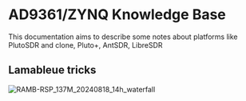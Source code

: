 # AD9361/ZYNQ Knowledge Base

This documentation aims to describe some notes about platforms like PlutoSDR and clone, Pluto+, AntSDR, LibreSDR
## Lamableue tricks
![RAMB-RSP_137M_20240818_14h_waterfall](https://github.com/user-attachments/assets/b7cacef6-6d5d-46b8-8e2c-9509235a39c3)
